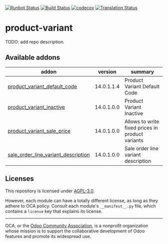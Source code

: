 [![Runbot Status](https://runbot.odoo-community.org/runbot/badge/flat/137/14.0.svg)](https://runbot.odoo-community.org/runbot/repo/github-com-oca-product-variant-137)
[![Build Status](https://travis-ci.com/OCA/product-variant.svg?branch=14.0)](https://travis-ci.com/OCA/product-variant)
[![codecov](https://codecov.io/gh/OCA/product-variant/branch/14.0/graph/badge.svg)](https://codecov.io/gh/OCA/product-variant)
[![Translation Status](https://translation.odoo-community.org/widgets/product-variant-14-0/-/svg-badge.svg)](https://translation.odoo-community.org/engage/product-variant-14-0/?utm_source=widget)

<!-- /!\ do not modify above this line -->

# product-variant

TODO: add repo description.

<!-- /!\ do not modify below this line -->

<!-- prettier-ignore-start -->

[//]: # (addons)

Available addons
----------------
addon | version | summary
--- | --- | ---
[product_variant_default_code](product_variant_default_code/) | 14.0.1.1.4 | Product Variant Default Code
[product_variant_inactive](product_variant_inactive/) | 14.0.1.0.0 | Product Variant Inactive
[product_variant_sale_price](product_variant_sale_price/) | 14.0.1.0.0 | Allows to write fixed prices in product variants
[sale_order_line_variant_description](sale_order_line_variant_description/) | 14.0.1.0.0 | Sale order line variant description

[//]: # (end addons)

<!-- prettier-ignore-end -->

## Licenses

This repository is licensed under [AGPL-3.0](LICENSE).

However, each module can have a totally different license, as long as they adhere to OCA
policy. Consult each module's `__manifest__.py` file, which contains a `license` key
that explains its license.

----

OCA, or the [Odoo Community Association](http://odoo-community.org/), is a nonprofit
organization whose mission is to support the collaborative development of Odoo features
and promote its widespread use.
